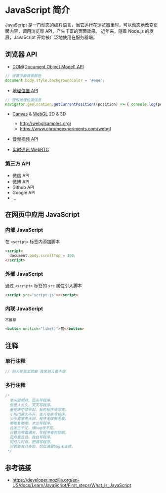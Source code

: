 # JavaScript 简介

JavaScript 是一门动态的编程语言，当它运行在浏览器里时，可以动态地改变页面内容，调用浏览器 API，产生丰富的页面效果。
近年来，随着 Node.js 的发展，JavaScript 开始被广泛地使用在服务器端。

## 浏览器 API
* [DOM(Document Object Model) API](https://developer.mozilla.org/en-US/docs/Web/API/Document_Object_Model)  
```javascript
// 设置页面背景颜色
document.body.style.backgroundColor = '#eee';
```
* [地理位置 API](https://developer.mozilla.org/en-US/docs/Web/API/Geolocation)  
```javascript
// 获取地理位置信息
navigator.geolocation.getCurrentPosition((position) => { console.log(position) });
```

* [Canvas](https://developer.mozilla.org/en-US/docs/Web/API/Canvas_API) & [WebGL](https://developer.mozilla.org/en-US/docs/Web/API/WebGL_API) 2D & 3D
  - http://webglsamples.org/
  - https://www.chromeexperiments.com/webgl
  
* [音频视频 API](https://developer.mozilla.org/en-US/Apps/Fundamentals/Audio_and_video_delivery)
* [实时通讯 WebRTC](https://developer.mozilla.org/en-US/docs/Web/API/WebRTC_API) 

### 第三方 API
* 微信 API
* 微博 API
* Github API
* Google API
* ...

## 在网页中应用 JavaScript
### 内部 JavaScript
在 `<script>` 标签内添加脚本
```html
<script>
  document.body.scrollTop = 100;
</script>
```

### 外部 JavaScript
通过 `<script>` 标签的 `src` 属性引入脚本
```html
<script src="script.js"></script>
```

### 内联 JavaScript
`不推荐`
```html
<button onclick="like()">赞</button>
```

## 注释
### 单行注释
```javascript
// 别人笑我太疯癫 我笑他人看不穿
```
### 多行注释
```javascript
/*
  举头望明月，低头写程序。
  但愿人长久，天天写程序。
  垂死病中惊坐起，我的程序没写完。
  小扣门扉久不开，主人在家写程序。
  少小离家老大回，程序无改鬓毛衰。
  唧唧复唧唧，木兰写程序。
  白发三千丈，缘bug改不完。
  日暮乌啼霜满天，写程序者对愁眠。
  孤舟蓑笠翁，独自写程序。
  明月几时有，把酒写程序。
  问君能有几多愁，恰似满屏bug无法修。
 */
```

## 参考链接
* https://developer.mozilla.org/en-US/docs/Learn/JavaScript/First_steps/What_is_JavaScript

